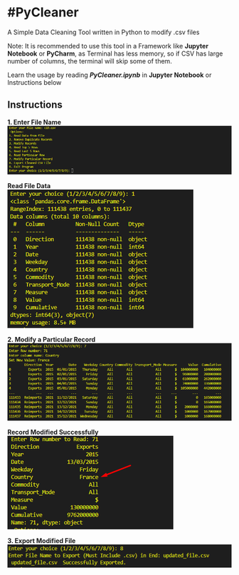 <h1>#PyCleaner</h1>

A Simple Data Cleaning Tool written in Python to modify .csv files

Note: It is recommended to use this tool in a Framework like <b>Jupyter Notebook</b> or <b>PyCharm</b>, as Terminal has less memory, so if CSV has large number of columns, the terminal will skip some of them.

Learn the usage by reading <b><i>PyCleaner.ipynb</i></b> in <b>Jupyter Notebook</b> or Instructions below

<h2>Instructions</h2>

<b>1. Enter File Name</b>
![Image Alt Text](https://raw.githubusercontent.com/AhmedShaikh0/PyCleaner/main/1.png)

<b>Read File Data</b> <br>
![Image Alt Text](https://raw.githubusercontent.com/AhmedShaikh0/PyCleaner/main/2.png)

<b>2. Modify a Particular Record</b> <br>
![Image Alt Text](https://raw.githubusercontent.com/AhmedShaikh0/PyCleaner/main/3.png)

<b>Record Modified Successfully</b> <br>
![Image Alt Text](https://raw.githubusercontent.com/AhmedShaikh0/PyCleaner/main/4.png)

<b>3. Export Modified File</b> <br>
![Image Alt Text](https://raw.githubusercontent.com/AhmedShaikh0/PyCleaner/main/5.png)




